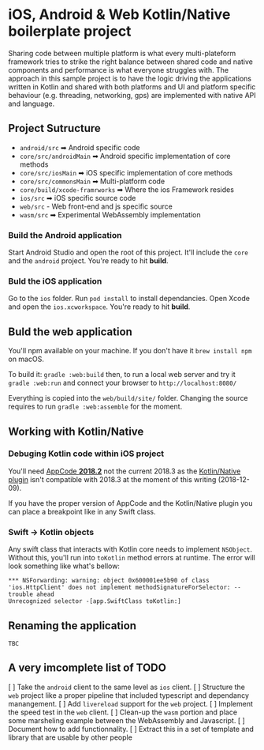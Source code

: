 # iOS, Android & Web Kotlin/Native boilerplate project

Sharing code between multiple platform is what every multi-plateform framework tries to strike the right balance between shared code and native components and performance is what everyone struggles with. The approach in this sample project is to have the logic driving the applications written in Kotlin and shared with both platforms and UI and platform specific behaviour (e.g. threading, networking, gps) are implemented with native API and language.

## Project Sutructure

* `android/src` ➡ Android specific code
* `core/src/androidMain` ➡ Android specific implementation of core methods
* `core/src/iosMain` ➡ iOS specific implementation of core methods
* `core/src/commonsMain` ➡ Multi-platform code
* `core/build/xcode-framrworks` ➡ Where the ios Framework resides
* `ios/src` ➡ iOS specific source code
* `web/src` - Web front-end and js specific source
* `wasm/src` ➡ Experimental WebAssembly implementation

### Build the Android application

Start Android Studio and open the root of this project. It'll include the `core` and the `android` project. You're ready to hit **build**.

### Buld the iOS application

Go to the `ios` folder. Run `pod install` to install dependancies. Open Xcode and open the `ios.xcworkspace`. You're ready to hit **build**.

## Buld the web application

You'll npm available on your machine. If you don't have it `brew install npm` on macOS.

To build it: `gradle :web:build` then, to run a local web server and try it `gradle :web:run` and connect your browser to `http://localhost:8080/`

Everything is copied into the `web/build/site/` folder. Changing the source requires to run `gradle :web:assemble` for the moment.

## Working with Kotlin/Native

### Debuging Kotlin code within iOS project

You'll need [AppCode **2018.2**](https://www.jetbrains.com/objc/download/previous.html) not the current 2018.3 as the  [Kotlin/Native plugin](https://plugins.jetbrains.com/plugin/10619-kotlin-native-for-appcode) isn't compatible with 2018.3 at the moment of this writing (2018-12-09).

If you have the proper version of AppCode and the Kotlin/Native plugin you can place a breakpoint like in any Swift class.

### Swift -> Kotlin objects

Any swift class that interacts with Kotlin core needs to implement `NSObject`. Without this, you'll run into `toKotlin` method errors at runtime. The error will look something like what's bellow:

```
*** NSForwarding: warning: object 0x600001ee5b90 of class 'ios.HttpClient' does not implement methodSignatureForSelector: -- trouble ahead
Unrecognized selector -[app.SwiftClass toKotlin:]
```

## Renaming the application

`TBC`

## A very imcomplete list of TODO

[ ] Take the `android` client to the same level as `ios` client.
[ ] Structure the `web` project like a proper pipeline that included typescript and dependancy manangement.
[ ] Add `livereload` support for the `web` project.
[ ] Implement the speed test in the `web` client.
[ ] Clean-up the `wasm` portion and place some marsheling example between the WebAssembly and Javascript.
[ ] Document how to add functionnality.
[ ] Extract this in a set of template and library that are usable by other people
 